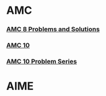 # AMC

   ### [AMC 8 Problems and Solutions](https://artofproblemsolving.com/wiki/index.php/AMC_8_Problems_and_Solutions)
   ### [AMC 10](https://artofproblemsolving.com/wiki/index.php/AMC_10)
   ### [AMC 10 Problem Series](https://artofproblemsolving.com/school/course/maa-amc10)


# AIME

